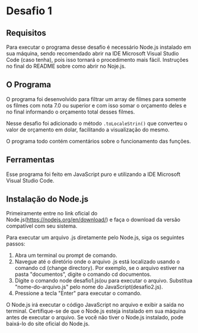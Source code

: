 # Desafio 1

## Requisitos

Para executar o programa desse desafio é necessário Node.js instalado em sua máquina, sendo recomendado abrir na IDE Microsoft Visual Studio Code (caso tenha), pois isso tornará o procedimento mais fácil.
Instruções no final do README sobre como abrir no Noje.js.

## O Programa

O programa foi desenvolvido para filtrar um array de filmes para somente os filmes com nota 7.0 ou superior e com isso somar o orçamento deles e no final informando o orçamento total desses filmes.

Nesse desafio foi adicionado o método `.toLocaleStrin()` que converteu o valor de orçamento em dolar, facilitando a visualização do mesmo.

O programa todo contém comentários sobre o funcionamento das funções.

## Ferramentas

Esse programa foi feito em JavaScript puro e utilizando a IDE Microsoft Visual Studio Code.

## Instalação do Node.js

Primeiramente entre no link oficial do Node.js(https://nodejs.org/en/download/) e faça o download da versão compatível com seu sistema.

Para executar um arquivo .js diretamente pelo Node.js, siga os seguintes passos:

1. Abra um terminal ou prompt de comando.
2. Navegue até o diretório onde o arquivo .js está localizado usando o comando cd (change directory). Por exemplo, se o arquivo estiver na pasta "documentos", digite o comando cd documentos.
3. Digite o comando node desafio1.js(ou  para executar o arquivo. Substitua "nome-do-arquivo.js" pelo nome do JavaScript(desafio2.js).
4. Pressione a tecla "Enter" para executar o comando.

O Node.js irá executar o código JavaScript no arquivo e exibir a saída no terminal. Certifique-se de que o Node.js esteja instalado em sua máquina antes de executar o arquivo. Se você não tiver o Node.js instalado, pode baixá-lo do site oficial do Node.js.
